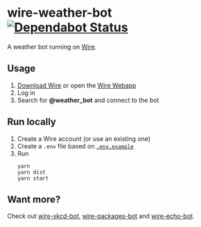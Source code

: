 # wire-weather-bot [![Dependabot Status](https://api.dependabot.com/badges/status?host=github&repo=ffflorian/wire-bots)](https://dependabot.com)

A weather bot running on [Wire](https://wire.com).

## Usage

1. [Download Wire](https://wire.com/download) or open the [Wire Webapp](https://app.wire.com)
2. Log in
3. Search for **@weather_bot** and connect to the bot

## Run locally

1. Create a Wire account (or use an existing one)
2. Create a `.env` file based on [`.env.example`](./.env.example)
3. Run
   ```
   yarn
   yarn dist
   yarn start
   ```

## Want more?

Check out [wire-xkcd-bot](../wire-xkcd-bot), [wire-packages-bot](../wire-packages-bot) and [wire-echo-bot](../wire-echo-bot).
